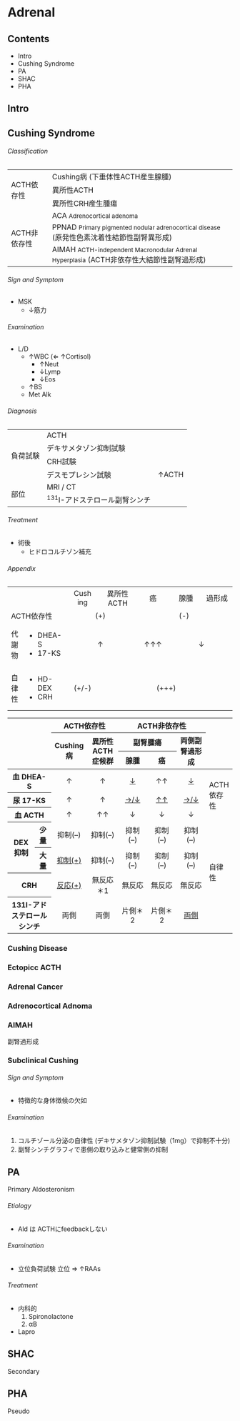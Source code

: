 <!--
Filename:	Adrenal.md
Project:	/Users/shume/Developer/mnemosyne/docs/MMB/docs/d_Endo
Authors:	shumez <https://github.com/shumez>
Created:	2019-04-03 17:29:34
Modified:	2020-01-12 16:09:17
-----
Copyright (c) 2020 shumez
-->

# Adrenal

## Contents

- Intro
- Cushing Syndrome
- PA
- SHAC
- PHA

## Intro

<!-- <h6 id='intro-def'>Definition</h6> -->
<!-- <h6 id='intro-eti'>Etiology</h6> -->
<!-- <h6 id='intro-epi'>Epidemiology</h6> -->
<!-- <h6 id='intro-cls'>Classification</h6> -->
<!-- <h6 id='intro-sx'>Sign and Symptom</h6> -->
<!-- <h6 id='intro-cmp'>Complication</h6> -->
<!-- <h6 id='intro-ex'>Examination</h6> -->
<!-- <h6 id='intro-dx'>Diagnosis</h6> -->
<!-- <h6 id='intro-tx'>Treatment</h6> -->
<!-- <h6 id='intro-prg'>Prognosis</h6> -->
<!-- <h6 id='intro-app'>Appendix</h6> -->

## Cushing Syndrome

<!-- <h6 id='cushing-def'>Definition</h6> -->
<!-- <h6 id='cushing-eti'>Etiology</h6> -->
<!-- <h6 id='cushing-epi'>Epidemiology</h6> -->
<h6 id='cushing-cls'>Classification</h6>

<table>
	<tbody>
		<tr>
			<td rowspan="3">ACTH依存性</td>
			<td>Cushing病 (下垂体性ACTH産生腺腫)</td>
		</tr>
		<tr>
			<td>異所性ACTH</td>
		</tr>
		<tr>
			<td>異所性CRH産生腫瘍</td>
		</tr>
		<tr>
			<td rowspan="3">ACTH非依存性</td>
			<td>ACA <small>Adrenocortical adenoma</small></td>
			<td></td>
		</tr>
		<tr>
			<td>PPNAD <small>Primary pigmented nodular adrenocortical disease</small> (原発性色素沈着性結節性副腎異形成)</td>
		</tr>
		<tr>
			<td>AIMAH <small>ACTH-independent Macronodular Adrenal Hyperplasia</small> (ACTH非依存性大結節性副腎過形成)</td>
		</tr>
	</tbody>
</table>

<h6 id='cushing-sx'>Sign and Symptom</h6>

- MSK
	- ↓筋力

<!-- <h6 id='cushing-cmp'>Complication</h6> -->
<h6 id='cushing-ex'>Examination</h6>

- L/D
	- ↑WBC (⇐ ↑Cortisol)
		- ↑Neut
		- ↓Lymp
		- ↓Eos
	- ↑BS
	- Met Alk

<h6 id='cushing-dx'>Diagnosis</h6>

<table>
	<tbody>
		<tr>
			<td rowspan="4">負荷試験</td>
			<td>ACTH</td>
			<td></td>
		</tr>
		<tr>
			<td>デキサメタゾン抑制試験</td>
			<td></td>
		</tr>
		<tr>
			<td>CRH試験</td>
			<td></td>
		</tr>
		<tr>
			<td>デスモプレシン試験</td>
			<td>&uarr;ACTH</td>
		</tr>
		<tr>
			<td rowspan="2">部位</td>
			<td>MRI / CT</td>
			<td></td>
		</tr>
		<tr>
			<td><sup>131</sup>I-アドステロール副腎シンチ</td>
			<td></td>
		</tr>
	</tbody>
</table>

<h6 id='cushing-tx'>Treatment</h6>

- 術後
	- ヒドロコルチゾン補充

<!-- <h6 id='cushing-prg'>Prognosis</h6> -->
<h6 id='cushing-app'>Appendix</h6>

<table>
	<tbody>
		<tr align="center">
			<td width="10%" colspan="2"></td>
			<td width="18%">Cush<br>ing</td>
			<td width="18%">異所性 ACTH</td>
			<td width="18%">癌</td>
			<td width="18%">腺腫</td>
			<td width="18%">過形成</td>
		</tr>
		<tr>
			<td colspan="2">ACTH依存性</td>
			<td colspan="2" align="center">(+)</td>
			<td colspan="3" align="center">(-)</td>
		</tr>
		<tr>
			<td>代謝物</td>
			<td>
				<ul>
					<li>DHEA-S</li>
					<li>17-KS</li>
				</ul>
			</td>
			<td colspan="2" align="center">&uarr;<!-- (+) --></td>
			<td align="center">&uarr;&uarr;&uarr;<!-- (+++) --></td>
			<td colspan="2" align="center">&darr;<!-- (-) --></td>
		</tr>
		<tr>
			<td>自律性</td>
			<td>
				<ul>
					<li>HD-DEX</li>
					<li>CRH</li>
				</ul>
			</td>
			<td align="center">(+/-)</td>
			<td colspan="4" align="center">(+++)</td>
		</tr>
	</tbody>
</table>

<table>
	<thead>
		<tr>
			<th width="20%" colspan="2" rowspan="3" valign="top"><!-- ホルモン測定および負荷試験 --></th>
			<th colspan="2">ACTH依存性</th>
			<th colspan="3">ACTH非依存性</th>
			<th width="10%" rowspan="3"></th>
		</tr>
		<tr>
			<th rowspan="2" width="14%">Cushing病</th>
			<th rowspan="2" width="14%">異所性ACTH症候群</th>
			<th colspan="2" width="28%">副腎腫瘍</th>
			<th rowspan="2" width="14%">両側副腎過形成</th>
		</tr>
		<tr>
			<th width="14%">腺腫</th>
			<th width="14%">癌</th>
		</tr>
	</thead>
	<tbody>
		<!-- 
		<tr>
			<th colspan="2">血清コルチゾール</th>
			<td>↑</td>
			<td>↑</td>
			<td>↑</td>
			<td>↑</td>
			<td>↑</td>
			<td rowspan="2">Cortisol</td>
		</tr>
		<tr>
			<th colspan="2">尿中遊離コルチゾール</th>
			<td>↑</td>
			<td>↑</td>
			<td>↑</td>
			<td>↑</td>
			<td>↑</td>
		</tr> 
		-->
		<tr>
			<th colspan="2">血 <!-- 清 -->DHEA-S</th>
			<td align="center">↑</td>
			<td align="center">↑</td>
			<td align="center"><u>↓</u></td>
			<td align="center">↑↑</td>
			<td align="center"><u>↓</u></td>
			<td rowspan="3">ACTH依存性</td>
		</tr>
		<tr>
			<th colspan="2">尿 <!-- 中 -->17-KS</th>
			<td align="center">↑</td>
			<td align="center">↑</td>
			<td align="center"><u>→/↓</u></td>
			<td align="center"><u>↑↑</u></td>
			<td align="center"><u>→/↓</u></td>
		</tr>
		<tr>
			<th colspan="2">血 <!-- 中 -->ACTH</th>
			<td align="center">↑</td>
			<td align="center">↑↑</td>
			<td align="center">↓</td>
			<td align="center">↓</td>
			<td align="center">↓</td>
		</tr>
		<tr>
			<th rowspan="2">DEX<!-- デキサメタゾン -->抑制<!-- 試験 --></th>
			<th>少量</th>
			<td align="center">抑制(–)<!-- なし --></td>
			<td align="center">抑制(–)<!-- なし --></td>
			<td align="center">抑制(–)<!-- なし --></td>
			<td align="center">抑制(–)<!-- なし --></td>
			<td align="center">抑制(–)<!-- なし --></td>
		</tr>
		<tr>
			<th>大量</th>
			<td align="center"><u>抑制(+)<!-- あり --></u></td>
			<td align="center">抑制(–)<!-- なし --></td>
			<td align="center">抑制(–)<!-- なし --></td>
			<td align="center">抑制(–)<!-- なし --></td>
			<td align="center">抑制(–)<!-- なし --></td>
			<td rowspan="2">自律性</td>
		</tr>
		<tr>
			<th colspan="2">CRH<!-- 試験 --></th>
			<td align="center"><u>反応(+)<!-- あり --></u></td>
			<td align="center">無反応<br>
				＊1</td>
			<td align="center">無反応</td>
			<td align="center">無反応</td>
			<td align="center">無反応</td>
		</tr>
		<tr>
			<th colspan="2">131I-アドステロール<!-- 副腎 -->シンチ<!-- グラフィ --></th>
			<td align="center">両側</td>
			<td align="center">両側</td>
			<td align="center">片側＊2</td>
			<td align="center">片側＊2</td>
			<td align="center"><u>両側</u></td>
		</tr>
	</tbody>
</table>

### Cushing Disease

### Ectopicc ACTH

### Adrenal Cancer

### Adrenocortical Adnoma

### AIMAH

副腎過形成

### Subclinical Cushing 

<!-- <h6 id='subclinical_cushing-def'>Definition</h6> -->
<!-- <h6 id='subclinical_cushing-eti'>Etiology</h6> -->
<!-- <h6 id='subclinical_cushing-epi'>Epidemiology</h6> -->
<!-- <h6 id='subclinical_cushing-cls'>Classification</h6> -->
<h6 id='subclinical_cushing-sx'>Sign and Symptom</h6>

- 特徴的な身体徴候の欠如

<!-- <h6 id='subclinical_cushing-cmp'>Complication</h6> -->
<h6 id='subclinical_cushing-ex'>Examination</h6>

1. コルチゾール分泌の自律性 (デキサメタゾン抑制試験（1mg）で抑制不十分)
2. 副腎シンチグラフィで患側の取り込みと健常側の抑制

<!-- <h6 id='subclinical_cushing-dx'>Diagnosis</h6> -->
<!-- <h6 id='subclinical_cushing-tx'>Treatment</h6> -->
<!-- <h6 id='subclinical_cushing-prg'>Prognosis</h6> -->
<!-- <h6 id='subclinical_cushing-app'>Appendix</h6> -->


## PA

Primary Aldosteronism

<!-- <h6 id='pa-def'>Definition</h6> -->
<h6 id='pa-eti'>Etiology</h6>

- Ald は ACTHにfeedbackしない

<!-- <h6 id='pa-epi'>Epidemiology</h6> -->
<!-- <h6 id='pa-cls'>Classification</h6> -->
<!-- <h6 id='pa-sx'>Sign and Symptom</h6> -->
<!-- <h6 id='pa-cmp'>Complication</h6> -->
<h6 id='pa-ex'>Examination</h6>

- 立位負荷試験
	立位 ⇒ ↑RAAs
	
<!-- <h6 id='pa-dx'>Diagnosis</h6> -->
<h6 id='pa-tx'>Treatment</h6>

- 内科的
	1. Spironolactone
	2. αB
- Lapro

<!-- <h6 id='pa-prg'>Prognosis</h6> -->
<!-- <h6 id='pa-app'>Appendix</h6> -->


## SHAC

Secondary

<!-- <h6 id='shac-def'>Definition</h6> -->
<!-- <h6 id='shac-eti'>Etiology</h6> -->
<!-- <h6 id='shac-epi'>Epidemiology</h6> -->
<!-- <h6 id='shac-cls'>Classification</h6> -->
<!-- <h6 id='shac-sx'>Sign and Symptom</h6> -->
<!-- <h6 id='shac-cmp'>Complication</h6> -->
<!-- <h6 id='shac-ex'>Examination</h6> -->
<!-- <h6 id='shac-dx'>Diagnosis</h6> -->
<!-- <h6 id='shac-tx'>Treatment</h6> -->
<!-- <h6 id='shac-prg'>Prognosis</h6> -->
<!-- <h6 id='shac-app'>Appendix</h6> -->


## PHA

Pseudo

<!-- <h6 id='pha-def'>Definition</h6> -->
<!-- <h6 id='pha-eti'>Etiology</h6> -->
<!-- <h6 id='pha-epi'>Epidemiology</h6> -->
<!-- <h6 id='pha-cls'>Classification</h6> -->
<!-- <h6 id='pha-sx'>Sign and Symptom</h6> -->
<!-- <h6 id='pha-cmp'>Complication</h6> -->
<!-- <h6 id='pha-ex'>Examination</h6> -->
<!-- <h6 id='pha-dx'>Diagnosis</h6> -->
<!-- <h6 id='pha-tx'>Treatment</h6> -->
<!-- <h6 id='pha-prg'>Prognosis</h6> -->
<!-- <h6 id='pha-app'>Appendix</h6> -->

## 

<!-- ## -->
<!-- <h6 id='-def'>Definition</h6> -->
<!-- <h6 id='-eti'>Etiology</h6> -->
<!-- <h6 id='-epi'>Epidemiology</h6> -->
<!-- <h6 id='-cls'>Classification</h6> -->
<!-- <h6 id='-sx'>Sign and Symptom</h6> -->
<!-- <h6 id='-cmp'>Complication</h6> -->
<!-- <h6 id='-ex'>Examination</h6> -->
<!-- <h6 id='-dx'>Diagnosis</h6> -->
<!-- <h6 id='-tx'>Treatment</h6> -->
<!-- <h6 id='-prg'>Prognosis</h6> -->
<!-- <h6 id='-app'>Appendix</h6> -->

<!-- ref -->


## 






<!-- <style type="text/css">
	img{width: 50%; float: right;}
</style> -->